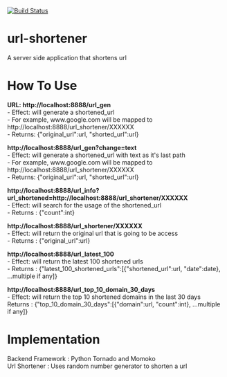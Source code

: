 [![Build Status](https://travis-ci.org/mxlei01/Url-Shortener.svg)](https://travis-ci.org/mxlei01/Url-Shortener)

# url-shortener
A server side application that shortens url

# How To Use
<p>
	<b> URL: http://localhost:8888/url_gen </b>
	<br>
	- Effect: will generate a shortened_url
	<br>
	- For example, www.google.com will be mapped to http://localhost:8888/url_shortener/XXXXXX
	<br>
	- Returns: {"original_url":url, "shorted_url":url}
</p>

<p>
	<b> http://localhost:8888/url_gen?change=text </b>
	<br>
	- Effect: will generate a shortened_url with text as it's last path
	<br>
	- For example, www.google.com will be mapped to http://localhost:8888/url_shortener/XXXXXX
	<br>
	- Returns: {"original_url":url, "shorted_url":url}
</p>

<p>
	<b> http://localhost:8888/url_info?url_shortened=http://localhost:8888/url_shortener/XXXXXX </b>
	<br>
	- Effect: will search for the usage of the shortened_url
	<br>
	- Returns : {"count":int}
</p>

<p>
	<b> http://localhost:8888/url_shortener/XXXXXX </b>
	<br>
	- Effect: will return the original url that is going to be access
	<br>
	- Returns : {"original_url":url}
</p>

<p>
	<b> http://localhost:8888/url_latest_100 </b>
	<br>
	- Effect: will return the latest 100 shortened urls
	<br>
	- Returns : {"latest_100_shortened_urls":[{"shortened_url":url, "date":date}, ...multiple if any]}
</p>

<p>
	<b> http://localhost:8888/url_top_10_domain_30_days </b>
	<br>
	- Effect: will return the top 10 shortened domains in the last 30 days
	<br>
	Returns : {"top_10_domain_30_days":[{"domain":url, "count":int}, ...multiple if any]}
</p>

# Implementation
Backend Framework : Python Tornado and Momoko
<br>
Url Shortener : Uses random number generator to shorten a url

